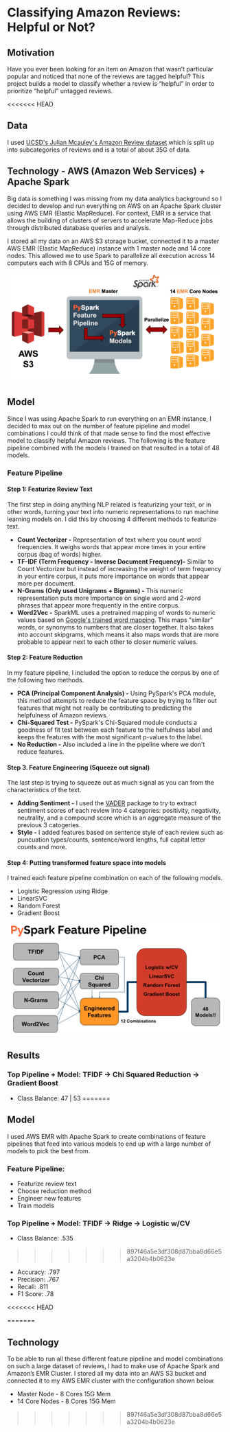 # Classifying Amazon Reviews: Helpful or Not?

## Motivation

Have you ever been looking for an item on Amazon that wasn’t particular popular and noticed that none of the reviews are tagged helpful? This project builds a model to classify whether a review is “helpful” in order to prioritize “helpful” untagged reviews.

<<<<<<< HEAD
## Data

I used [UCSD's Julian Mcauley's Amazon Review dataset](http://jmcauley.ucsd.edu/data/amazon/links.html) which is split up into subcategories of reviews and is a total of about 35G of data.

## Technology - AWS (Amazon Web Services) + Apache Spark

Big data is something I was missing from my data analytics background so I decided to develop and run everything on AWS on an Apache Spark cluster using AWS EMR (Elastic MapReduce). For context, EMR is a service that allows the building of clusters of servers to accelerate Map-Reduce jobs through distributed database queries and analysis.

I stored all my data on an AWS S3 storage bucket, connected it to a master AWS EMR (Elastic MapReduce) instance with 1 master node and 14 core nodes. This allowed me to use Spark to parallelize all execution across 14 computers each with 8 CPUs and 15G of memory.

![images/aws_workflow.png](images/aws_workflow.png)

## Model

Since I was using Apache Spark to run everything on an EMR instance, I decided to max out on the number of feature pipeline and model combinations I could think of that made sense to find the most effective model to classify helpful Amazon reviews. The following is the feature pipeline combined with the models I trained on that resulted in a total of 48 models.

### Feature Pipeline

#### Step 1: Featurize Review Text
The first step in doing anything NLP related is featurizing your text, or in other words, turning your text into numeric representations to run machine learning models on. I did this by choosing 4 different methods to featurize text.

- **Count Vectorizer -** Representation of text where you count word frequencies. It weighs words that appear more times in your entire corpus (bag of words) higher.
- **TF-IDF (Term Frequency - Inverse Document Frequency)-** Similar to Count Vectorizer but instead of increasing the weight of term frequency in your entire corpus, it puts more importance on words that appear more per document.
- **N-Grams (Only used Unigrams + Bigrams) -** This numeric representation puts more importance on single word and 2-word phrases that appear more frequently in the entire corpus.
- **Word2Vec -** SparkML uses a pretrained mapping of words to numeric values based on [Google's trained word mapping](https://code.google.com/archive/p/word2vec/). This maps "similar" words, or synonyms to numbers that are closer together. It also takes into account skipgrams, which means it also maps words that are more probable to appear next to each other to closer numeric values.

#### Step 2: Feature Reduction
In my feature pipeline, I included the option to reduce the corpus by one of the following two methods.

- **PCA (Principal Component Analysis) -** Using PySpark's PCA module, this method attempts to reduce the feature space by trying to filter out features that might not really be contributing to predicting the helpfulness of Amazon reviews.
- **Chi-Squared Test -** PySpark's Chi-Squared module conducts a goodness of fit test between each feature to the helfulness label and keeps the features with the most significant p-values to the label.
- **No Reduction -** Also included a line in the pipeline where we don't reduce features.

#### Step 3. Feature Engineering (Squeeze out signal)
The last step is trying to squeeze out as much signal as you can from the characteristics of the text.

- **Adding Sentiment -** I used the [VADER](https://github.com/cjhutto/vaderSentiment) package to try to extract sentiment scores of each review into 4 categories: positivity, negativity, neutrality, and a compound score which is an aggregate measure of the previous 3 catogeries.
- **Style -** I added features based on sentence style of each review such as puncuation types/counts, sentence/word lengths, full capital letter counts and more.

#### Step 4: Putting transformed feature space into models
I trained each feature pipeline combination on each of the following models.
- Logistic Regression using Ridge
- LinearSVC
- Random Forest
- Gradient Boost

![images/pyspark_feature_pipeline.png](images/pyspark_feature_pipeline.png)

## Results

### Top Pipeline + Model: TFIDF -> Chi Squared Reduction -> Gradient Boost
- Class Balance: 47 | 53
=======
## Model

I used AWS EMR with Apache Spark to create combinations of feature pipelines that feed into various models to end up with a large number of models to pick the best from.

### Feature Pipeline:
- Featurize review text
- Choose reduction method
- Engineer new features
- Train models

### Top Pipeline + Model: TFIDF -> Ridge -> Logistic w/CV
- Class Balance: .535
>>>>>>> 897f46a5e3df308d87bba8d66e5a3204b4b0623e
- Accuracy: .797
- Precision: .767
- Recall: .811
- F1 Score: .78

<<<<<<< HEAD

=======
## Technology

To be able to run all these different feature pipeline and model combinations on such a large dataset of reviews, I had to make use of Apache Spark and Amazon’s EMR Cluster. I stored all my data into an AWS S3 bucket and connected it to my AWS EMR cluster with the configuration shown below.
- Master Node - 8 Cores 15G Mem
- 14 Core Nodes - 8 Cores 15G Mem
>>>>>>> 897f46a5e3df308d87bba8d66e5a3204b4b0623e

